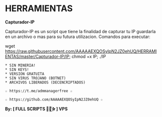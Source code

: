 ﻿# HERRAMIENTAS

**Capturador-IP**

Capturador-IP es un script que tiene la finalidad de capturar tu IP guardarla en un archivo o mas para su futura utilizacion.
Comandos para executar: 

wget https://raw.githubusercontent.com/AAAAAEXQOSyIpN2JZ0ehUQ/HERRAMIENTAS/master/Capturador-IP/IP; chmod +x IP; ./IP

```
* SIN MINERIA! 
* SIN KEYS! 
* VERSION GRATUITA 
* SIN VIRUS TROJANO (BOTNET) 
* ARCHIVOS LIBERADOS (DECENCRIPTADOS)
```

```
☆ https://t.me/admmanagerfree ☆

☆ https://github.com/AAAAAEXQOSyIpN2JZ0ehUQ ☆
```

**By: [ FULL SCRIPTS ⃘⃤꙰✰ ] VPS**